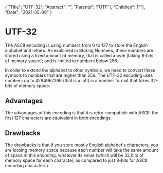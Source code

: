 {
    "Title": "UTF-32",
    "Abstract": "",
    "Parents": ["UTF"],
    "Children": [""],
    "Date": "2021-05-08"
}

# UTF-32

The ASCII encoding is using numbers from 0 to 127 to store the English alphabet and letters. As explained in Storing Numbers, these numbers are stored using a fixed amount of memory, that is called a byte (taking 8-bits of memory space); and is limited to numbers below 256.

In order to extend the alphabet to other symbols, we need to convert these symbols to numbers that are higher than 256. The UTF-32 encoding uses numbers up to 4294967296 (that is a lot!) in a number format that takes 32-bits of memory space.

## Advantages

The advantages of this encoding is that it is retro-compatible with ASCII: the first 127 characters are equivalent in both encodings.

## Drawbacks

The drawbacks is that if you store mostly English alphabet's characters, you are loosing memory space because each number will take the same amount of space in this encoding, whatever its value (which will be 32 bits of memory space for each character, as compared to just 8-bits for ASCII encoding characters).